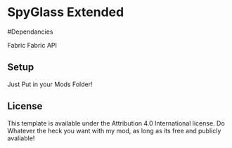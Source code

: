# SpyGlass Extended

#Dependancies

Fabric
Fabric API

## Setup

Just Put in your Mods Folder!

## License

This template is available under the Attribution 4.0 International license.
Do Whatever the heck you want with my mod, as long as its free and publicly avaliable!

